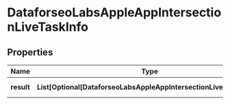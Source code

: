 # DataforseoLabsAppleAppIntersectionLiveTaskInfo


## Properties

| Name | Type | Description | Notes |
|------------ | ------------- | ------------- | -------------|
**result** | **List[Optional[DataforseoLabsAppleAppIntersectionLiveResultInfo]]** | array of results |[optional]|